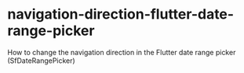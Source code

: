 # navigation-direction-flutter-date-range-picker
How to change the navigation direction in the Flutter date range picker (SfDateRangePicker)

